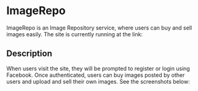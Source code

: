 # ImageRepo

ImageRepo is an Image Repository service, where users can buy and sell images easily. The site is currently running at the link:

## Description

When users visit the site, they will be prompted to register or login using Facebook. Once authenticated, users can buy images posted by other users and upload and sell their own images. See the screenshots below:
